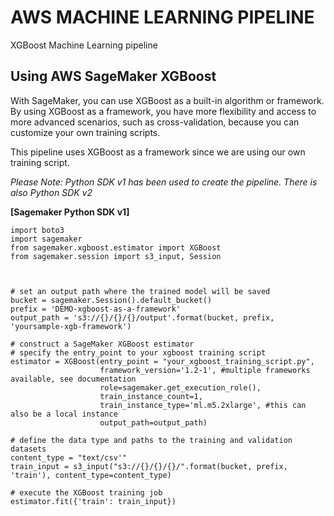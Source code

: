 # AWS MACHINE LEARNING PIPELINE

XGBoost Machine Learning pipeline 

## Using AWS SageMaker XGBoost

With SageMaker, you can use XGBoost as a built-in algorithm or framework. By using XGBoost as a framework, you have more flexibility and access to more advanced scenarios, such as cross-validation, because you can customize your own training scripts.

This pipeline uses XGBoost as a framework since we are using our own training script.

*Please Note: Python SDK v1 has been used to create the pipeline. There is also Python SDK v2*

<strong>[Sagemaker Python SDK v1]</strong>


```
import boto3
import sagemaker
from sagemaker.xgboost.estimator import XGBoost
from sagemaker.session import s3_input, Session



# set an output path where the trained model will be saved
bucket = sagemaker.Session().default_bucket()
prefix = 'DEMO-xgboost-as-a-framework'
output_path = 's3://{}/{}/{}/output'.format(bucket, prefix, 'yoursample-xgb-framework')

# construct a SageMaker XGBoost estimator
# specify the entry_point to your xgboost training script
estimator = XGBoost(entry_point = "your_xgboost_training_script.py", 
                    framework_version='1.2-1', #multiple frameworks available, see documentation
                    role=sagemaker.get_execution_role(),
                    train_instance_count=1,
                    train_instance_type='ml.m5.2xlarge', #this can also be a local instance
                    output_path=output_path)

# define the data type and paths to the training and validation datasets
content_type = "text/csv'"
train_input = s3_input("s3://{}/{}/{}/".format(bucket, prefix, 'train'), content_type=content_type)

# execute the XGBoost training job
estimator.fit({'train': train_input})
```
